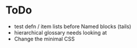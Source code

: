 # ToDo
- test defn / item lists before Named blocks (tails)
- hierarchical glossary needs looking at
- Change the minimal CSS